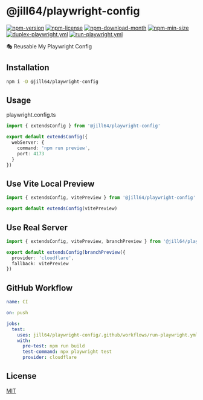 <!----- BEGIN GHOST DOCS HEADER ----->

# @jill64/playwright-config

<!----- BEGIN GHOST DOCS BADGES ----->

<a href="https://npmjs.com/package/@jill64/playwright-config"><img src="https://img.shields.io/npm/v/@jill64/playwright-config" alt="npm-version" /></a> <a href="https://npmjs.com/package/@jill64/playwright-config"><img src="https://img.shields.io/npm/l/@jill64/playwright-config" alt="npm-license" /></a> <a href="https://npmjs.com/package/@jill64/playwright-config"><img src="https://img.shields.io/npm/dm/@jill64/playwright-config" alt="npm-download-month" /></a> <a href="https://npmjs.com/package/@jill64/playwright-config"><img src="https://img.shields.io/bundlephobia/min/@jill64/playwright-config" alt="npm-min-size" /></a> <a href="https://github.com/jill64/playwright-config/actions/workflows/duplex-playwright.yml"><img src="https://github.com/jill64/playwright-config/actions/workflows/duplex-playwright.yml/badge.svg" alt="duplex-playwright.yml" /></a> <a href="https://github.com/jill64/playwright-config/actions/workflows/run-playwright.yml"><img src="https://github.com/jill64/playwright-config/actions/workflows/run-playwright.yml/badge.svg" alt="run-playwright.yml" /></a>

<!----- END GHOST DOCS BADGES ----->

🎭 Reusable My Playwright Config

<!----- END GHOST DOCS HEADER ----->

## Installation

```sh
npm i -D @jill64/playwright-config
```

## Usage

playwright.config.ts

```ts
import { extendsConfig } from '@jill64/playwright-config'

export default extendsConfig({
  webServer: {
    command: 'npm run preview',
    port: 4173
  }
})
```

## Use Vite Local Preview

```ts
import { extendsConfig, vitePreview } from '@jill64/playwright-config'

export default extendsConfig(vitePreview)
```

## Use Real Server

```ts
import { extendsConfig, vitePreview, branchPreview } from '@jill64/playwright-config'

export default extendsConfig(branchPreview({
  provider: 'cloudflare',
  fallback: vitePreview
})
```

## GitHub Workflow

```yml
name: CI

on: push

jobs:
  test:
    uses: jill64/playwright-config/.github/workflows/run-playwright.yml@v2.1.0
    with:
      pre-test: npm run build
      test-command: npx playwright test
      provider: cloudflare
```

<!----- BEGIN GHOST DOCS FOOTER ----->

## License

[MIT](LICENSE)

<!----- END GHOST DOCS FOOTER ----->
